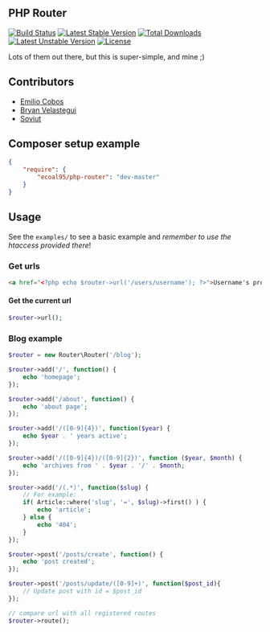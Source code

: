 ## PHP Router

[![Build Status](https://travis-ci.org/ecoal95/php-router.svg)](https://travis-ci.org/ecoal95/php-router)
[![Latest Stable Version](https://poser.pugx.org/ecoal95/php-router/v/stable)](https://packagist.org/packages/ecoal95/php-router) 
[![Total Downloads](https://poser.pugx.org/ecoal95/php-router/downloads)](https://packagist.org/packages/ecoal95/php-router) 
[![Latest Unstable Version](https://poser.pugx.org/ecoal95/php-router/v/unstable)](https://packagist.org/packages/ecoal95/php-router) 
[![License](https://poser.pugx.org/ecoal95/php-router/license)](https://packagist.org/packages/ecoal95/php-router)

Lots of them out there, but this is super-simple, and mine ;)

## Contributors
* [Emilio Cobos](https://github.com/ecoal95)
* [Bryan Velastegui](https://github.com/shinigamicorei7)
* [Soviut](https://github.com/Soviut)

## Composer setup example
```json
{
    "require": {
        "ecoal95/php-router": "dev-master"
    }
}
```

## Usage
See the `examples/` to see a basic example and *remember to use the htaccess provided there*!

### Get urls
```html
<a href="<?php echo $router->url('/users/username'); ?>">Username's profile</a>
```

#### Get the current url
```php
$router->url();
```

### Blog example
```php
$router = new Router\Router('/blog');

$router->add('/', function() {
	echo 'homepage';
});

$router->add('/about', function() {
	echo 'about page';
});

$router->add('/([0-9]{4})', function($year) {
	echo $year . ' years active';
});

$router->add('/([0-9]{4})/([0-9]{2})', function ($year, $month) {
	echo 'archives from ' . $year . '/' . $month;
});

$router->add('/(.*)', function($slug) {
	// For example:
	if( Article::where('slug', '=', $slug)->first() ) {
		echo 'article';
	} else {
		echo '404';
	}
});

$router->post('/posts/create', function() {
	echo 'post created';
});

$router->post('/posts/update/([0-9]+)', function($post_id){
	// Update post with id = $post_id
});

// compare url with all registered routes
$router->route();
```
